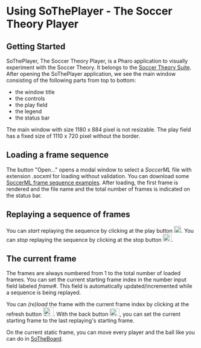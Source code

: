 # Using SoThePlayer - The Soccer Theory Player
## Getting Started
SoThePlayer, The Soccer Theory Player, is a Pharo application to visually experiment with the Soccer Theory.
It belongs to the [Soccer Theory Suite](https://github.com/Driolar/SoccerTheory-Pharo#).
After opening the SoThePlayer application, we see the main window consisting of the following parts from top to bottom:
* the window title
* the controls
* the play field
* the legend
* the status bar

The main window with size 1180 x 884 pixel is not resizable.
The play field has a fixed size of 1110 x 720 pixel without the border.

## Loading a frame sequence
The button "Open..." opens a modal window to select a *SoccerML* file with extension .socxml for loading without validation.
You can download some [SoccerML frame sequence examples](https://github.com/Driolar/SoccerTheory-Pharo/tree/master/socxml/frame_sequence). 
After loading, the first frame is rendered and the file name and the total number of frames is indicated on the status bar.

## Replaying a sequence of frames
You can *start* replaying the sequence by clicking at the play button <img width="19" height="18" alt="Bild_2025-07-30_152441958" src="https://github.com/user-attachments/assets/907120db-cec2-485b-ba42-9db17b81041c" />.
You can *stop* replaying the sequence by clicking at the stop button <img width="23" height="21" alt="Bild_2025-07-30_152604398" src="https://github.com/user-attachments/assets/fd8ea49c-510f-448c-bbae-a019432c7407" />.

## The current frame
The frames are always numbered from 1 to the total number of loaded frames.
You can set the current starting frame index in the number input field labeled *frame#*.
This field is automatically updated/incremented while a sequence is being replayed.

You can *(re)load* the frame with the current frame index by clicking at the refresh button <img width="27" height="23" alt="Bild_2025-07-30_154456374" src="https://github.com/user-attachments/assets/bfafe850-bf61-4763-80e9-66ae3152009f" />.
With the back button <img width="26" height="20" alt="Bild_2025-07-30_154705846" src="https://github.com/user-attachments/assets/9dbbbe7b-f920-43ac-8d88-c7918cb37699" />, you can set the current starting frame to the last replaying's starting frame.

On the current static frame, you can move every player and the ball like you can do in [SoTheBoard](https://github.com/Driolar/SoccerTheory-Pharo/blob/e97f52ab73f5d9a97cd7b8f8790c83e774be939e/doc/Using%20SoTheboard%20-%20The%20Soccer%20Theory%20Board.md). 
